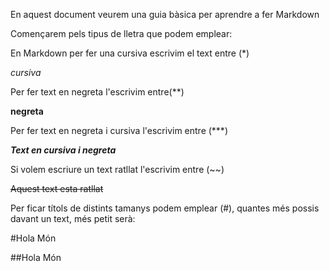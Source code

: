En aquest document veurem una guia bàsica per aprendre a fer Markdown

Començarem pels tipus de lletra que podem emplear:

En Markdown per fer una cursiva escrivim el text entre (*)

*cursiva* 

Per fer text en negreta l'escrivim entre(**)

**negreta**

Per fer text en negreta i cursiva l'escrivim entre (***)

***Text en cursiva i negreta***

Si volem escriure un text ratllat l'escrivim entre (~~)

~~Aquest text esta ratllat~~

Per ficar títols de distints tamanys podem emplear (#), quantes més possis davant un text, més petit serà:

#Hola Món

##Hola Món


